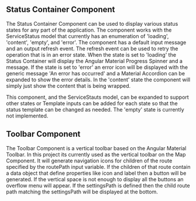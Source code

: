 ## Status Container Component

The Status Container Component can be used to display various status states for any part of the application. The component works with the ServiceStatus model that currently has an enumeration of 'loading', 'content', 'empty', and 'error'. The component has a default input message and an output refresh event. The refresh event can be used to retry the operation that is in an error state. When the state is set to 'loading' the Status Container will display the Angular Material Progress Spinner and a message. If the state is set to 'error' an error icon will be displayed with the generic message 'An error has occurred' and a Material Accordion can be expanded to show the error details. In the 'content' state the component will simply just show the content that is being wrapped.

This component, and the ServiceStauts model, can be expanded to support other states or Template inputs can be added for each state so that the status template can be changed as needed. The 'empty' state is currently not implemented.

## Toolbar Component

The Toolbar Component is a vertical toolbar based on the Angular Material Toolbar. In this project its currently used as the vertical toolbar on the Map Component. It will generate navigation icons for children of the route specified by the routePath input variable. If the children of that route contain a data object that define properties like icon and label then a button will be generated. If the vertical space is not enough to display all the buttons an overflow menu will appear. If the settingsPath is defined then the child route path matching the settingsPath will be displayed at the bottom.
